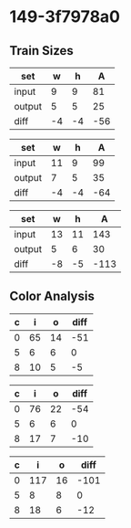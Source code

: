 # 149-3f7978a0
## Train Sizes

|set|w|h|A|
|---|---|---|---|
|input|9|9|81|
|output|5|5|25|
|diff|-4|-4|-56|


|set|w|h|A|
|---|---|---|---|
|input|11|9|99|
|output|7|5|35|
|diff|-4|-4|-64|


|set|w|h|A|
|---|---|---|---|
|input|13|11|143|
|output|5|6|30|
|diff|-8|-5|-113|


## Color Analysis

|c|i|o|diff|
|---|---|---|---|
|0|65|14|-51|
|5|6|6|0|
|8|10|5|-5|


|c|i|o|diff|
|---|---|---|---|
|0|76|22|-54|
|5|6|6|0|
|8|17|7|-10|


|c|i|o|diff|
|---|---|---|---|
|0|117|16|-101|
|5|8|8|0|
|8|18|6|-12|


